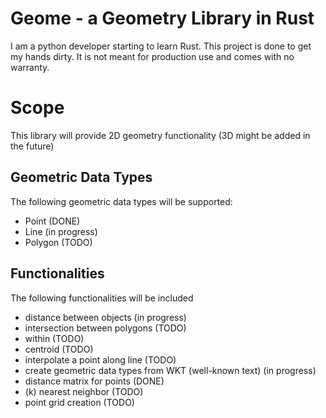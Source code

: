 # Geome - a Geometry Library in Rust
I am a python developer starting to learn Rust. This project is done to get my hands dirty. It is not meant for production use and comes with no warranty.

# Scope
This library will provide 2D geometry functionality (3D might be added in the future) 

## Geometric Data Types
The following geometric data types will be supported:
- Point (DONE)
- Line (in progress)
- Polygon (TODO)

## Functionalities
The following functionalities will be included 
- distance between objects (in progress)
- intersection between polygons (TODO)
- within (TODO)
- centroid (TODO)
- interpolate a point along line (TODO)
- create geometric data types from WKT (well-known text) (in progress)
- distance matrix for points (DONE)
- (k) nearest neighbor (TODO)
- point grid creation (TODO)
